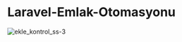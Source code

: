 # Laravel-Emlak-Otomasyonu
![ekle_kontrol_ss-3](https://user-images.githubusercontent.com/49280604/107895792-9baa7c00-6f45-11eb-8cb6-b47e9874b7af.PNG)

